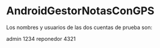 # AndroidGestorNotasConGPS

Los nombres y usuarios de las dos cuentas de prueba son:

admin 1234
reponedor 4321
